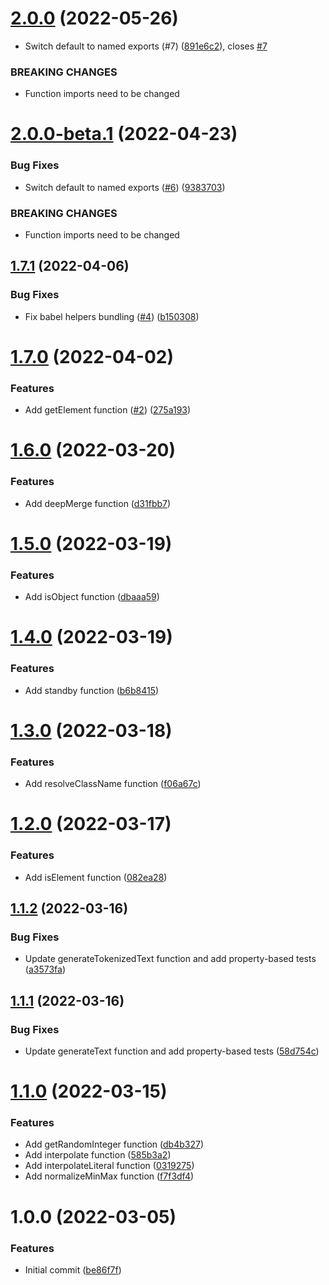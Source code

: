 # [2.0.0](https://github.com/untemps/utils/compare/v1.7.1...v2.0.0) (2022-05-26)


* Switch default to named exports (#7) ([891e6c2](https://github.com/untemps/utils/commit/891e6c2b5d8b0945bb776d7d205658775488615b)), closes [#7](https://github.com/untemps/utils/issues/7)


### BREAKING CHANGES

* Function imports need to be changed

# [2.0.0-beta.1](https://github.com/untemps/utils/compare/v1.7.1...v2.0.0-beta.1) (2022-04-23)


### Bug Fixes

* Switch default to named exports ([#6](https://github.com/untemps/utils/issues/6)) ([9383703](https://github.com/untemps/utils/commit/9383703e993e4f38a3a7098bf83e5c91c6ef48a2))


### BREAKING CHANGES

* Function imports need to be changed

## [1.7.1](https://github.com/untemps/utils/compare/v1.7.0...v1.7.1) (2022-04-06)


### Bug Fixes

* Fix babel helpers bundling ([#4](https://github.com/untemps/utils/issues/4)) ([b150308](https://github.com/untemps/utils/commit/b150308d7e4bd9ca54f6823882fa5a6f87c2bdb8))

# [1.7.0](https://github.com/untemps/utils/compare/v1.6.0...v1.7.0) (2022-04-02)


### Features

* Add getElement function ([#2](https://github.com/untemps/utils/issues/2)) ([275a193](https://github.com/untemps/utils/commit/275a193f674a06ab932108272b56447c80e97447))

# [1.6.0](https://github.com/untemps/utils/compare/v1.5.0...v1.6.0) (2022-03-20)


### Features

* Add deepMerge function ([d31fbb7](https://github.com/untemps/utils/commit/d31fbb7271e1cbb8c978f2488a60f949348fc263))

# [1.5.0](https://github.com/untemps/utils/compare/v1.4.0...v1.5.0) (2022-03-19)


### Features

* Add isObject function ([dbaaa59](https://github.com/untemps/utils/commit/dbaaa59e6f726c25759502bef497d6f4cf687178))

# [1.4.0](https://github.com/untemps/utils/compare/v1.3.0...v1.4.0) (2022-03-19)


### Features

* Add standby function ([b6b8415](https://github.com/untemps/utils/commit/b6b84157a94559c209980e7020527be92ca3bddf))

# [1.3.0](https://github.com/untemps/utils/compare/v1.2.0...v1.3.0) (2022-03-18)


### Features

* Add resolveClassName function ([f06a67c](https://github.com/untemps/utils/commit/f06a67ce54098f2e1a1c4ebfb9a08d39044c81b8))

# [1.2.0](https://github.com/untemps/utils/compare/v1.1.2...v1.2.0) (2022-03-17)


### Features

* Add isElement function ([082ea28](https://github.com/untemps/utils/commit/082ea28e213036fc62707872b405987d670436a7))

## [1.1.2](https://github.com/untemps/utils/compare/v1.1.1...v1.1.2) (2022-03-16)


### Bug Fixes

* Update generateTokenizedText function and add property-based tests ([a3573fa](https://github.com/untemps/utils/commit/a3573fac1baad37cb301bfab6d72b4de9452a04c))

## [1.1.1](https://github.com/untemps/utils/compare/v1.1.0...v1.1.1) (2022-03-16)


### Bug Fixes

* Update generateText function and add property-based tests ([58d754c](https://github.com/untemps/utils/commit/58d754cee09f3d625d5c5b71e664dbe284e0737f))

# [1.1.0](https://github.com/untemps/utils/compare/v1.0.0...v1.1.0) (2022-03-15)


### Features

* Add getRandomInteger function ([db4b327](https://github.com/untemps/utils/commit/db4b327b423aa61ffff2c6bdb4974934137c37a9))
* Add interpolate function ([585b3a2](https://github.com/untemps/utils/commit/585b3a255990afb64410fc018ecfe6578bf72a92))
* Add interpolateLiteral function ([0319275](https://github.com/untemps/utils/commit/03192758586c25a3790810788313c0fd99aef3f0))
* Add normalizeMinMax function ([f7f3df4](https://github.com/untemps/utils/commit/f7f3df4bb5cfc0cde8796d36872889e0eb46ff44))

# 1.0.0 (2022-03-05)


### Features

* Initial commit ([be86f7f](https://github.com/untemps/utils/commit/be86f7ff57f4e4f7b0eb0182d57162f16e377ac3))
